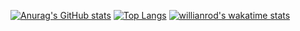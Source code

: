 [![Anurag's GitHub stats](https://github-readme-stats.vercel.app/api?username=I-ad&theme=github_dark)](https://github.com/anuraghazra/github-readme-stats)
[![Top Langs](https://github-readme-stats.vercel.app/api/top-langs/?username=I-ad&theme=github_dark&layout=compact)](https://github.com/anuraghazra/github-readme-stats)
[![willianrod's wakatime stats](https://github-readme-stats.vercel.app/api/wakatime?username=ayad)](https://github.com/anuraghazra/github-readme-stats)



